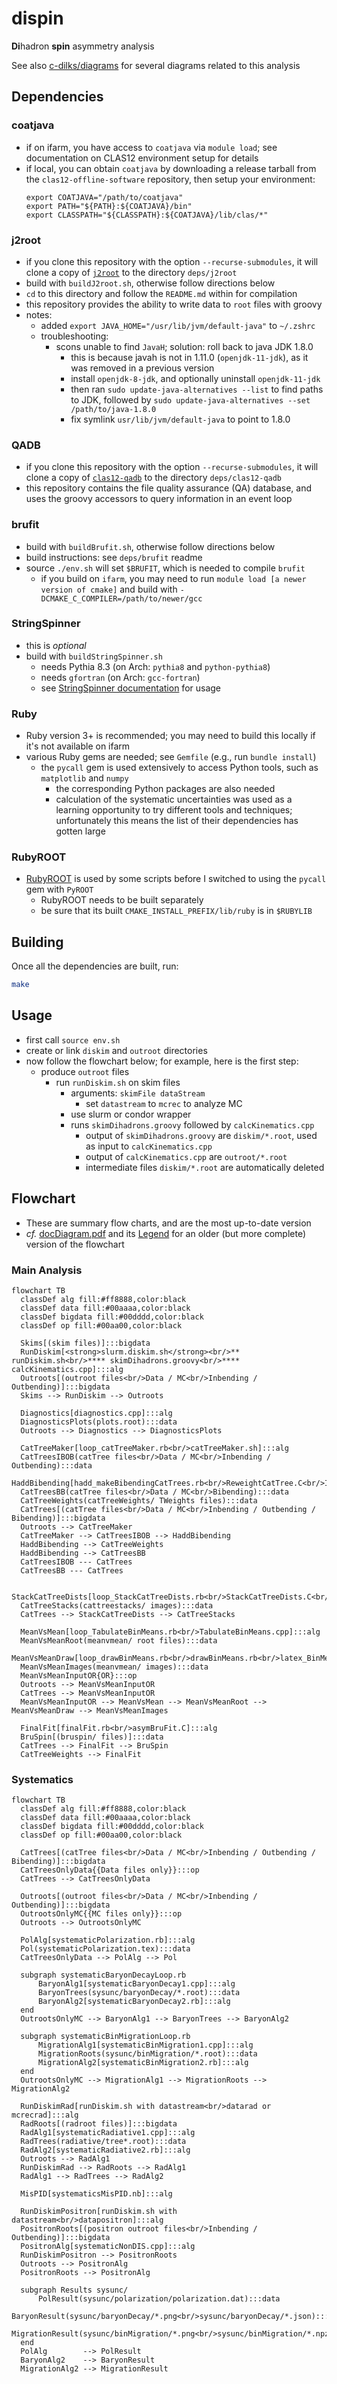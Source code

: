 # dispin
**Di**hadron **spin** asymmetry analysis

See also [c-dilks/diagrams](https://github.com/c-dilks/diagrams) for several diagrams related
to this analysis

## Dependencies

### coatjava
- if on ifarm, you have access to `coatjava` via `module load`; see
  documentation on CLAS12 environment setup for details
- if local, you can obtain `coatjava` by downloading a release tarball from the
  `clas12-offline-software` repository, then setup your environment:
  ```
  export COATJAVA="/path/to/coatjava"
  export PATH="${PATH}:${COATJAVA}/bin"
  export CLASSPATH="${CLASSPATH}:${COATJAVA}/lib/clas/*"
  ```

### j2root
- if you clone this repository with the option `--recurse-submodules`, it will
  clone a copy of [`j2root`](https://github.com/drewkenjo/j2root) to the
  directory `deps/j2root`
- build with `buildJ2root.sh`, otherwise follow directions below
- `cd` to this directory and follow the `README.md` within for compilation
- this repository provides the ability to write data to `root` files with
  groovy
- notes:
  - added `export JAVA_HOME="/usr/lib/jvm/default-java"` to `~/.zshrc`
  - troubleshooting:
    - scons unable to find `JavaH`; solution: roll back to java JDK 1.8.0
      - this is because javah is not in 1.11.0 (`openjdk-11-jdk`), as it was
        removed in a previous version
      - install `openjdk-8-jdk`, and optionally uninstall `openjdk-11-jdk`
      - then ran `sudo update-java-alternatives --list` to find paths to JDK,
        followed by `sudo update-java-alternatives --set /path/to/java-1.8.0`
      - fix symlink `usr/lib/jvm/default-java` to point to 1.8.0

### QADB
- if you clone this repository with the option `--recurse-submodules`, it will
  clone a copy of [`clas12-qadb`](https://github.com/JeffersonLab/clas12-qadb) to the
  directory `deps/clas12-qadb`
- this repository contains the file quality assurance (QA) database, and
  uses the groovy accessors to query information in an event loop

### brufit
- build with `buildBrufit.sh`, otherwise follow directions below
- build instructions: see `deps/brufit` readme
- source `./env.sh` will set `$BRUFIT`, which is needed to compile `brufit`
  - if you build on `ifarm`, you may need to run
    `module load [a newer version of cmake]` and build with
    `-DCMAKE_C_COMPILER=/path/to/newer/gcc`

### StringSpinner
- this is _optional_
- build with `buildStringSpinner.sh`
  - needs Pythia 8.3 (on Arch: `pythia8` and `python-pythia8`)
  - needs `gfortran` (on Arch: `gcc-fortran`)
  - see [StringSpinner documentation](doc/stringspinner.md) for usage


### Ruby
- Ruby version 3+ is recommended; you may need to build this locally if it's
  not available on ifarm
- various Ruby gems are needed; see `Gemfile` (e.g., run `bundle install`)
  - the `pycall` gem is used extensively to access Python tools, such as
    `matplotlib` and `numpy`
    - the corresponding Python packages are also needed
    - calculation of the systematic uncertainties was used as a learning opportunity
      to try different tools and techniques; unfortunately this means the list
      of their dependencies has gotten large

### RubyROOT
- [RubyROOT](https://github.com/odakahirokazu/RubyROOT) is used by some scripts
  before I switched to using the `pycall` gem with `PyROOT`
  - RubyROOT needs to be built separately
  - be sure that its built `CMAKE_INSTALL_PREFIX/lib/ruby` is in `$RUBYLIB`

## Building
Once all the dependencies are built, run:
```bash
make
```

## Usage
- first call `source env.sh`
- create or link `diskim` and `outroot` directories
- now follow the flowchart below; for example, here is the first step:
  - produce `outroot` files
    - run `runDiskim.sh` on skim files
      - arguments: `skimFile dataStream`
        - set `datastream` to `mcrec` to analyze MC
      - use slurm or condor wrapper
      - runs `skimDihadrons.groovy` followed by `calcKinematics.cpp`
        - output of `skimDihadrons.groovy` are `diskim/*.root`, used as 
          input to `calcKinematics.cpp`
        - output of `calcKinematics.cpp` are `outroot/*.root`
        - intermediate files `diskim/*.root` are automatically deleted

## Flowchart

- These are summary flow charts, and are the most up-to-date version
- _cf._ [docDiagram.pdf](doc/docDiagram.pdf) and its [Legend](doc/README.md)
  for an older (but more complete) version of the flowchart

### Main Analysis

```mermaid
flowchart TB
  classDef alg fill:#ff8888,color:black
  classDef data fill:#00aaaa,color:black
  classDef bigdata fill:#00dddd,color:black
  classDef op fill:#00aa00,color:black

  Skims[(skim files)]:::bigdata
  RunDiskim[<strong>slurm.diskim.sh</strong><br/>** runDiskim.sh<br/>**** skimDihadrons.groovy<br/>**** calcKinematics.cpp]:::alg
  Outroots[(outroot files<br/>Data / MC<br/>Inbending / Outbending)]:::bigdata
  Skims --> RunDiskim --> Outroots

  Diagnostics[diagnostics.cpp]:::alg
  DiagnosticsPlots(plots.root):::data
  Outroots --> Diagnostics --> DiagnosticsPlots

  CatTreeMaker[loop_catTreeMaker.rb<br/>catTreeMaker.sh]:::alg
  CatTreesIBOB(catTree files<br/>Data / MC<br/>Inbending / Outbending):::data
  HaddBibending[hadd_makeBibendingCatTrees.rb<br/>ReweightCatTree.C<br/>IndexCatTree.C<br/>StripTweights.C]:::alg
  CatTreesBB(catTree files<br/>Data / MC<br/>Bibending):::data
  CatTreeWeights(catTreeWeights/ TWeights files):::data
  CatTrees[(catTree files<br/>Data / MC<br/>Inbending / Outbending / Bibending)]:::bigdata
  Outroots --> CatTreeMaker
  CatTreeMaker --> CatTreesIBOB --> HaddBibending
  HaddBibending --> CatTreeWeights
  HaddBibending --> CatTreesBB
  CatTreesIBOB --- CatTrees
  CatTreesBB --- CatTrees

  StackCatTreeDists[loop_StackCatTreeDists.rb<br/>StackCatTreeDists.C<br/>latex_StackCatTreeDists.rb]:::alg
  CatTreeStacks(cattreestacks/ images):::data
  CatTrees --> StackCatTreeDists --> CatTreeStacks

  MeanVsMean[loop_TabulateBinMeans.rb<br/>TabulateBinMeans.cpp]:::alg
  MeanVsMeanRoot(meanvmean/ root files):::data
  MeanVsMeanDraw[loop_drawBinMeans.rb<br/>drawBinMeans.rb<br/>latex_BinMeans.rb]:::alg
  MeanVsMeanImages(meanvmean/ images):::data
  MeanVsMeanInputOR{OR}:::op
  Outroots --> MeanVsMeanInputOR
  CatTrees --> MeanVsMeanInputOR
  MeanVsMeanInputOR --> MeanVsMean --> MeanVsMeanRoot --> MeanVsMeanDraw --> MeanVsMeanImages

  FinalFit[finalFit.rb<br/>asymBruFit.C]:::alg
  BruSpin[(bruspin/ files)]:::data
  CatTrees --> FinalFit --> BruSpin
  CatTreeWeights --> FinalFit

```

### Systematics
```mermaid
flowchart TB
  classDef alg fill:#ff8888,color:black
  classDef data fill:#00aaaa,color:black
  classDef bigdata fill:#00dddd,color:black
  classDef op fill:#00aa00,color:black

  CatTrees[(catTree files<br/>Data / MC<br/>Inbending / Outbending / Bibending)]:::bigdata
  CatTreesOnlyData{{Data files only}}:::op
  CatTrees --> CatTreesOnlyData

  Outroots[(outroot files<br/>Data / MC<br/>Inbending / Outbending)]:::bigdata
  OutrootsOnlyMC{{MC files only}}:::op
  Outroots --> OutrootsOnlyMC

  PolAlg[systematicPolarization.rb]:::alg
  Pol(systematicPolarization.tex):::data
  CatTreesOnlyData --> PolAlg --> Pol

  subgraph systematicBaryonDecayLoop.rb
      BaryonAlg1[systematicBaryonDecay1.cpp]:::alg
      BaryonTrees(sysunc/baryonDecay/*.root):::data
      BaryonAlg2[systematicBaryonDecay2.rb]:::alg
  end
  OutrootsOnlyMC --> BaryonAlg1 --> BaryonTrees --> BaryonAlg2

  subgraph systematicBinMigrationLoop.rb
      MigrationAlg1[systematicBinMigration1.cpp]:::alg
      MigrationRoots(sysunc/binMigration/*.root):::data
      MigrationAlg2[systematicBinMigration2.rb]:::alg
  end
  OutrootsOnlyMC --> MigrationAlg1 --> MigrationRoots --> MigrationAlg2

  RunDiskimRad[runDiskim.sh with datastream<br/>datarad or mcrecrad]:::alg
  RadRoots[(radroot files)]:::bigdata
  RadAlg1[systematicRadiative1.cpp]:::alg
  RadTrees(radiative/tree*.root):::data
  RadAlg2[systematicRadiative2.rb]:::alg
  Outroots --> RadAlg1
  RunDiskimRad --> RadRoots --> RadAlg1
  RadAlg1 --> RadTrees --> RadAlg2

  MisPID[systematicsMisPID.nb]:::alg

  RunDiskimPositron[runDiskim.sh with datastream<br/>datapositron]:::alg
  PositronRoots[(positron outroot files<br/>Inbending / Outbending)]:::bigdata
  PositronAlg[systematicNonDIS.cpp]:::alg
  RunDiskimPositron --> PositronRoots
  Outroots --> PositronAlg
  PositronRoots --> PositronAlg

  subgraph Results sysunc/
      PolResult(sysunc/polarization/polarization.dat):::data
      BaryonResult(sysunc/baryonDecay/*.png<br/>sysunc/baryonDecay/*.json):::data
      MigrationResult(sysunc/binMigration/*.png<br/>sysunc/binMigration/*.npz):::data
  end
  PolAlg        --> PolResult
  BaryonAlg2    --> BaryonResult
  MigrationAlg2 --> MigrationResult
```
